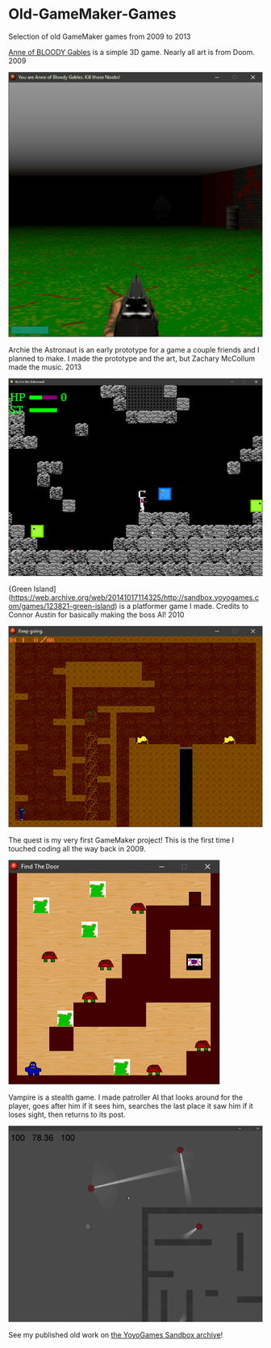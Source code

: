 # Old-GameMaker-Games
Selection of old GameMaker games from 2009 to 2013

[Anne of BLOODY Gables](https://web.archive.org/web/20141018050526/http://sandbox.yoyogames.com/games/113191-anne-of-bloody-gables) is a simple 3D game. Nearly all art is from Doom. 2009

![](https://github.com/tjcouch1/Old-GameMaker-Games/blob/master/anneofbloodygables.gif)

Archie the Astronaut is an early prototype for a game a couple friends and I planned to make. I made the prototype and the art, but Zachary McCollum made the music. 2013

![](https://github.com/tjcouch1/Old-GameMaker-Games/blob/master/archietheastronaut.gif)

{Green Island](https://web.archive.org/web/20141017114325/http://sandbox.yoyogames.com/games/123821-green-island) is a platformer game I made. Credits to Connor Austin for basically making the boss AI! 2010

![](https://github.com/tjcouch1/Old-GameMaker-Games/blob/master/greenisland.gif)

The quest is my very first GameMaker project! This is the first time I touched coding all the way back in 2009.

![](https://github.com/tjcouch1/Old-GameMaker-Games/blob/master/thequest.gif)

Vampire is a stealth game. I made patroller AI that looks around for the player, goes after him if it sees him, searches the last place it saw him if it loses sight, then returns to its post.

![](https://github.com/tjcouch1/Old-GameMaker-Games/blob/master/vampire.gif)

See my published old work on [the YoyoGames Sandbox archive](https://web.archive.org/web/20141015165631/http://sandbox.yoyogames.com/users/KaneStaff)!
